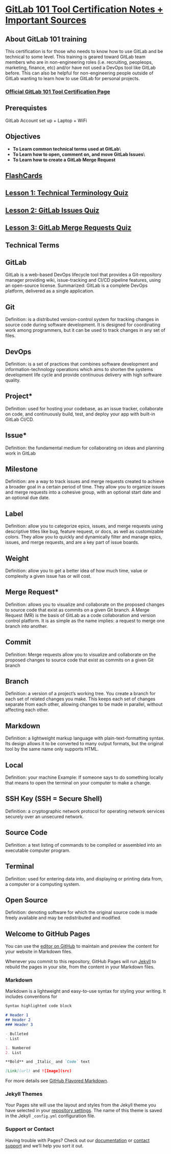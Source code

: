 # [GitLab 101 Tool Certification Notes + Important Sources](https://atulkamble.github.io/GitLab101/)


## About GitLab 101 training
This certification is for those who needs to know how to use GitLab and be technical to some level. This training is geared toward GitLab team members who are in non-engineering roles (i.e. recruiting, peopleops, marketing, finance, etc) and/or have not used a DevOps tool like GitLab before. This can also be helpful for non-engineering people outside of GitLab wanting to learn how to use GitLab for personal projects.

### [Official GitLab 101 Tool Certification Page](https://about.gitlab.com/handbook/people-group/learning-and-development/certifications/gitlab-101/)

## Prerequistes

GitLab Account set up + Laptop + WiFi

## Objectives
- **To Learn common technical terms used at GitLab**\
- **To Learn how to open, comment on, and move GitLab Issues**\
- **To Learn how to create a GitLab Merge Request**

## [FlashCards](https://www.flippity.net/fc.asp?k=1_jf6kg7EVGAhn5YJaxUz0TdavEfh1S2XPxyE4OnqWYE&t=card)

## [Lesson 1: Technical Terminology Quiz](https://docs.google.com/forms/d/e/1FAIpQLSd3G3QJJRa1XvKbUNXhJENSxoWd5907CpP4-jhvvyRcvZzwRA/viewform)
## [Lesson 2: GitLab Issues Quiz](https://docs.google.com/forms/d/e/1FAIpQLSeR1zOvGKrDWD1t52DNv3DdNeLblI2nPP0dm-PKD8TkNUfB7Q/viewform)
## [Lesson 3: GitLab Merge Requests Quiz](https://docs.google.com/forms/d/e/1FAIpQLSfzwgutFZegAESbgsiObhb6N8rqn4NNlWDbxACK7khh3p5hJA/viewform)
## Technical Terms

## GitLab
GitLab is a web-based DevOps lifecycle tool that provides a Git-repository manager providing wiki, issue-tracking and CI/CD pipeline features, using an open-source license.
Summarized: GitLab is a complete DevOps platform, delivered as a single application.

## Git
Definition: is a distributed version-control system for tracking changes in source code during software development. It is designed for coordinating work among programmers, but it can be used to track changes in any set of files.

## DevOps
Definition: is a set of practices that combines software development and information-technology operations which aims to shorten the systems development life cycle and provide continuous delivery with high software quality.

## Project*
Definition: used for hosting your codebase, as an issue tracker, collaborate on code, and continuously build, test, and deploy your app with built-in GitLab CI/CD.

## Issue*
Definition: the fundamental medium for collaborating on ideas and planning work in GitLab

## Milestone
Definition: are a way to track issues and merge requests created to achieve a broader goal in a certain period of time. They allow you to organize issues and merge requests into a cohesive group, with an optional start date and an optional due date.

## Label
Definition: allow you to categorize epics, issues, and merge requests using descriptive titles like bug, feature request, or docs, as well as customizable colors. They allow you to quickly and dynamically filter and manage epics, issues, and merge requests, and are a key part of issue boards.

## Weight
Definition: allow you to get a better idea of how much time, value or complexity a given issue has or will cost.

## Merge Request*
Definition: allows you to visualize and collaborate on the proposed changes to source code that exist as commits on a given Git branch. A Merge Request (MR) is the basis of GitLab as a code collaboration and version control platform. It is as simple as the name implies: a request to merge one branch into another.

## Commit
Definition: Merge requests allow you to visualize and collaborate on the proposed changes to source code that exist as commits on a given Git branch

## Branch
Definition: a version of a project’s working tree. You create a branch for each set of related changes you make. This keeps each set of changes separate from each other, allowing changes to be made in parallel, without affecting each other.

## Markdown
Definition: a lightweight markup language with plain-text-formatting syntax. Its design allows it to be converted to many output formats, but the original tool by the same name only supports HTML.

## Local
Definition: your machine
Example: If someone says to do something locally that means to open the terminal on your computer to make a change.

## SSH Key (SSH = Secure Shell)
Definition: a cryptographic network protocol for operating network services securely over an unsecured network.

## Source Code
Definition: a text listing of commands to be compiled or assembled into an executable computer program.

## Terminal
Definition: used for entering data into, and displaying or printing data from, a computer or a computing system.

## Open Source
Definition: denoting software for which the original source code is made freely available and may be redistributed and modified.



## Welcome to GitHub Pages

You can use the [editor on GitHub](https://github.com/atulkamble/GitLab101/edit/master/README.md) to maintain and preview the content for your website in Markdown files.

Whenever you commit to this repository, GitHub Pages will run [Jekyll](https://jekyllrb.com/) to rebuild the pages in your site, from the content in your Markdown files.

### Markdown

Markdown is a lightweight and easy-to-use syntax for styling your writing. It includes conventions for

```markdown
Syntax highlighted code block

# Header 1
## Header 2
### Header 3

- Bulleted
- List

1. Numbered
2. List

**Bold** and _Italic_ and `Code` text

[Link](url) and ![Image](src)
```

For more details see [GitHub Flavored Markdown](https://guides.github.com/features/mastering-markdown/).

### Jekyll Themes

Your Pages site will use the layout and styles from the Jekyll theme you have selected in your [repository settings](https://github.com/atulkamble/GitLab101/settings). The name of this theme is saved in the Jekyll `_config.yml` configuration file.

### Support or Contact

Having trouble with Pages? Check out our [documentation](https://docs.github.com/categories/github-pages-basics/) or [contact support](https://github.com/contact) and we’ll help you sort it out.
